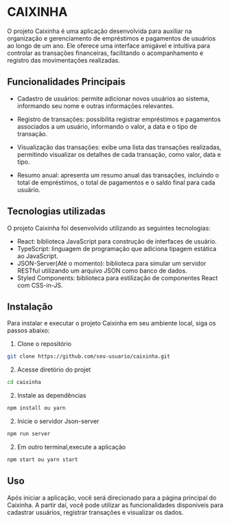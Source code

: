 
# CAIXINHA

O projeto Caixinha é uma aplicação desenvolvida para auxiliar na organização e gerenciamento de empréstimos e pagamentos de usuários ao longo de um ano. Ele oferece uma interface amigável e intuitiva para controlar as transações financeiras, facilitando o acompanhamento e registro das movimentações realizadas.



## Funcionalidades Principais

- Cadastro de usuários: permite adicionar novos usuários ao sistema, informando seu nome e outras informações relevantes.

- Registro de transações: possibilita registrar empréstimos e pagamentos associados a um usuário, informando o valor, a data e o tipo de transação.

- Visualização das transações: exibe uma lista das transações realizadas, permitindo visualizar os detalhes de cada transação, como valor, data e tipo.

- Resumo anual: apresenta um resumo anual das transações, incluindo o total de empréstimos, o total de pagamentos e o saldo final para cada usuário.


## Tecnologias utilizadas

O projeto Caixinha foi desenvolvido utilizando as seguintes tecnologias:

- React: biblioteca JavaScript para construção de interfaces de usuário.
- TypeScript: linguagem de programação que adiciona tipagem estática ao JavaScript.
- JSON-Server(Até o momento): biblioteca para simular um servidor RESTful utilizando um arquivo JSON como banco de dados.
- Styled Components: biblioteca para estilização de componentes React com CSS-in-JS.


## Instalação

Para instalar e executar o projeto Caixinha em seu ambiente local, siga os passos abaixo:
1. Clone o repositório
```bash
git clone https://github.com/seu-usuario/caixinha.git
```

2. Acesse diretório do projet
```bash
cd caixinha
```
2. Instale as dependências
```bash
npm install ou yarn
```
2. Inicie o servidor Json-server
```bash
npm run server
```
2. Em outro terminal,execute a aplicação
```bash
npm start ou yarn start
```
## Uso

Após iniciar a aplicação, você será direcionado para a página principal do Caixinha. A partir daí, você pode utilizar as funcionalidades disponíveis para cadastrar usuários, registrar transações e visualizar os dados.
